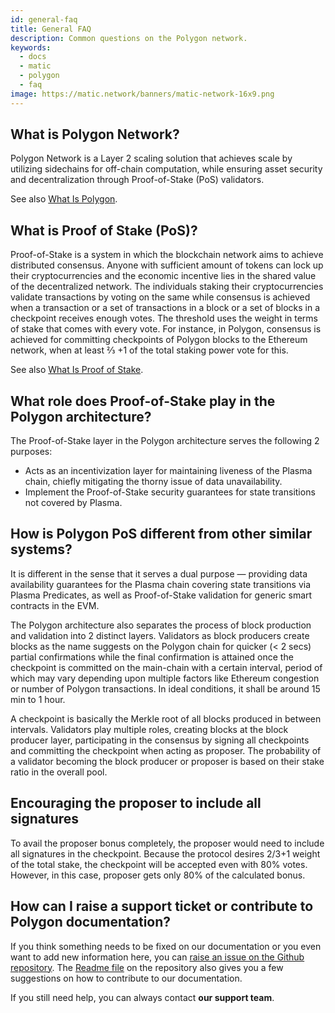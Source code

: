```yaml
---
id: general-faq
title: General FAQ
description: Common questions on the Polygon network.
keywords:
  - docs
  - matic
  - polygon
  - faq
image: https://matic.network/banners/matic-network-16x9.png 
---
```


## What is Polygon Network?

Polygon Network is a Layer 2 scaling solution that achieves scale by utilizing sidechains for off-chain computation, while ensuring asset security and decentralization through Proof-of-Stake (PoS) validators.

See also [What Is Polygon](/docs/home/polygon-basics/what-is-polygon).

## What is Proof of Stake (PoS)?

Proof-of-Stake is a system in which the blockchain network aims to achieve distributed consensus. Anyone with sufficient amount of tokens can lock up their cryptocurrencies and the economic incentive lies in the shared value of the decentralized network. The individuals staking their cryptocurrencies validate transactions by voting on the same while consensus is achieved when a transaction or a set of transactions in a block or a set of blocks in a checkpoint receives enough votes. The threshold uses the weight in terms of stake that comes with every vote. For instance, in Polygon, consensus is achieved for committing checkpoints of Polygon blocks to the Ethereum network, when at least ⅔ +1  of the total staking power vote for this.

See also [What Is Proof of Stake](/docs/home/polygon-basics/what-is-proof-of-stake).

## What role does Proof-of-Stake play in the Polygon architecture?

The Proof-of-Stake layer in the Polygon architecture serves the following 2 purposes:

* Acts as an incentivization layer for maintaining liveness of the Plasma chain, chiefly mitigating the thorny issue of data unavailability.
* Implement the Proof-of-Stake security guarantees for state transitions not covered by Plasma.

## How is Polygon PoS different from other similar systems?

It is different in the sense that it serves a dual purpose — providing data availability guarantees for the Plasma chain covering state transitions via Plasma Predicates, as well as Proof-of-Stake validation for generic smart contracts in the EVM.

The Polygon architecture also separates the process of block production and validation into 2 distinct layers. Validators as block producers create blocks as the name suggests on the Polygon chain for quicker (< 2 secs) partial confirmations while the final confirmation is attained once the checkpoint is committed on the main-chain with a certain interval, period of which may vary depending upon multiple factors like Ethereum congestion or number of Polygon transactions. In ideal conditions, it shall be around 15 min to 1 hour.

A checkpoint is basically the Merkle root of all blocks produced in between intervals. Validators play multiple roles, creating blocks at the block producer layer, participating in the consensus by signing all checkpoints and committing the checkpoint when acting as proposer. The probability of a validator becoming the block producer or proposer is based on their stake ratio in the overall pool.

## Encouraging the proposer to include all signatures

To avail the proposer bonus completely, the proposer would need to include all signatures in the checkpoint. Because the protocol desires 2/3+1 weight of the total stake, the checkpoint will be accepted even with 80% votes. However, in this case, proposer gets only 80% of the calculated bonus.

## How can I raise a support ticket or contribute to Polygon documentation?
If you think something needs to be fixed on our documentation or you even want to add new information here, you can [raise an issue on the Github repository](https://github.com/maticnetwork/matic.js/issues). The [Readme file](https://github.com/maticnetwork/matic-docs/blob/master/README.md) on the repository also gives you a few suggestions on how to contribute to our documentation.

If you still need help, you can always contact **our support team**.
